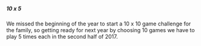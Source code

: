 ##### 10 x 5
We missed the beginning of the year to start a 10 x 10 game challenge for the family, so getting ready for next year by choosing 10 games we have to play 5 times each in the second half of 2017.
